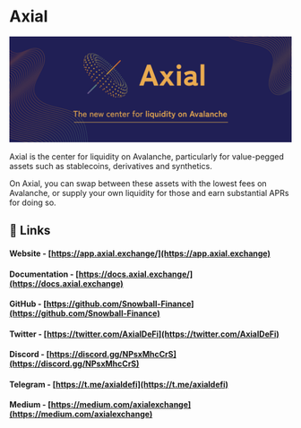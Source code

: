 # Axial

![](<../.gitbook/assets/image (13) (1) (1).png>)

Axial is the center for liquidity on Avalanche, particularly for value-pegged assets such as stablecoins, derivatives and synthetics.

On Axial, you can swap between these assets with the lowest fees on Avalanche, or supply your own liquidity for those and earn substantial APRs for doing so.

## 🔗 Links

#### **Website** - [https://app.axial.exchange/](https://app.axial.exchange)

#### **Documentation** - [https://docs.axial.exchange/](https://docs.axial.exchange)

#### **GitHub** - [https://github.com/Snowball-Finance](https://github.com/Snowball-Finance)

#### **Twitter** - [https://twitter.com/AxialDeFi](https://twitter.com/AxialDeFi)

#### **Discord** - [https://discord.gg/NPsxMhcCrS](https://discord.gg/NPsxMhcCrS)

#### **Telegram** - [https://t.me/axialdefi](https://t.me/axialdefi)

#### **Medium** - [https://medium.com/axialexchange](https://medium.com/axialexchange)
